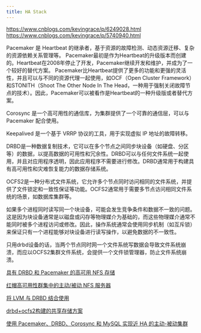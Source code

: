 ```yaml
---
title: HA Stack
---
```


https://www.cnblogs.com/kevingrace/p/6249028.html
https://www.cnblogs.com/kevingrace/p/5740940.html

Pacemaker 是 Heartbeat 的继承者，基于资源的故障检测、动态资源迁移、复杂的资源依赖关系管理等。
Pacemaker最初是作为Heartbeat的升级版本而创建的。Heartbeat在2008年停止了开发，Pacemaker继续开发和维护，并成为了一个较好的替代方案。
Pacemaker比Heartbeat提供了更多的功能和更强的灵活性，并且可以与不同的资源代理一起使用，如OCF（Open Cluster Framework）和STONITH（Shoot The Other Node In The Head，一种用于强制关闭故障节点的技术）。因此，Pacemaker可以被看作是Heartbeat的一种升级版或者替代方案。

Corosync 是一个高可用性的通信库，为集群提供了一个可靠的通信层，可以与 Pacemaker 配合使用。

Keepalived 是一个基于 VRRP 协议的工具，用于实现虚拟 IP 地址的故障转移。



DRBD是一种数据复制技术，它可以在多个节点之间同步块设备（如硬盘、分区等）的数据，以提高数据的可用性和冗余性。DRBD可以与任何文件系统一起使用，并且对应用程序透明，因此应用程序不需要进行修改。DRBD通常用于构建具有高可用性和灾难恢复能力的数据存储系统。

OCFS2是一种分布式文件系统，它允许多个节点同时访问相同的文件系统，并提供了文件锁定和一致性保证等功能。OCFS2通常用于需要多节点访问相同文件系统的场景，如数据库集群等。


如果多个进程同时读写同一个块设备，可能会发生竞争条件和数据不一致的问题。这是因为块设备通常是以磁盘或闪存等物理媒介为基础的，而这些物理媒介通常不能同时被多个进程访问或修改。因此，操作系统通常会使用同步机制（如互斥锁）来保证只有一个进程能够对块设备进行读写操作，以避免数据的不一致性。

只用drbd设备的话，当两个节点同时网一个文件系统写数据会导致文件系统崩溃，而应以OCFS2集群文件系统，会提供一个文件锁管理器，防止文件系统崩溃。


[具有 DRBD 和 Pacemaker 的高可用 NFS 存储](https://documentation.suse.com/sle-ha/15-SP1/html/SLE-HA-all/art-sleha-nfs-quick.html)

[红帽高可用性群集中的主动/被动 NFS 服务器](https://access.redhat.com/documentation/en-us/red_hat_enterprise_linux/7/html/high_availability_add-on_administration/ch-nfsserver-haaa)


[将 LVM 与 DRBD 结合使用](https://docs.piraeus.daocloud.io/books/drbd-90-user-guide/page/9-using-lvm-with-drbd)

[drbd+ocfs2构建的共享存储方案](https://developer.aliyun.com/article/484016)

[使用 Pacemaker、DRBD、Corosync 和 MySQL 实现近 HA 的主动-被动集群](https://houseofbrick.com/blog/active-passive-cluster-for-near-ha-using-pacemaker-drbd-corosync-and-mysql/)